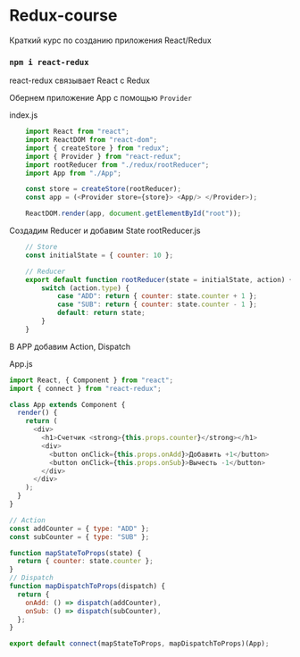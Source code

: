 # Redux-course
Краткий курс по созданию приложения React/Redux 

### `npm i react-redux`

react-redux связывает React с Redux

Обернем приложение App с помощью ```Provider```

index.js
```js
    import React from "react";
    import ReactDOM from "react-dom";
    import { createStore } from "redux";
    import { Provider } from "react-redux";
    import rootReducer from "./redux/rootReducer";
    import App from "./App";

    const store = createStore(rootReducer);
    const app = (<Provider store={store}> <App/> </Provider>);

    ReactDOM.render(app, document.getElementById("root"));
```

Создадим  Reducer и добавим State
rootReducer.js
```js
    // Store
    const initialState = { counter: 10 };

    // Reducer
    export default function rootReducer(state = initialState, action) {
        switch (action.type) {
            case "ADD": return { counter: state.counter + 1 };
            case "SUB": return { counter: state.counter - 1 };
            default: return state;
        }
    }
```
В APP добавим Action, Dispatch

App.js
```js
import React, { Component } from "react";
import { connect } from "react-redux";

class App extends Component {
  render() {
    return (
      <div>
        <h1>Счетчик <strong>{this.props.counter}</strong></h1>
        <div>
          <button onClick={this.props.onAdd}>Добавить +1</button>
          <button onClick={this.props.onSub}>Вычесть -1</button>
        </div>
      </div>
    );
  }
}

// Action
const addCounter = { type: "ADD" };
const subCounter = { type: "SUB" };

function mapStateToProps(state) {
  return { counter: state.counter };
}
// Dispatch 
function mapDispatchToProps(dispatch) {
  return {
    onAdd: () => dispatch(addCounter),
    onSub: () => dispatch(subCounter),
  };
}

export default connect(mapStateToProps, mapDispatchToProps)(App);
```
